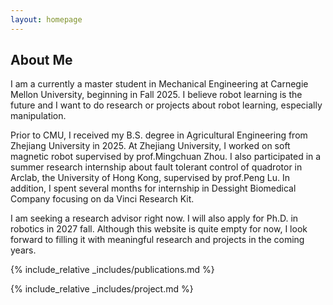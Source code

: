 ```yaml
---
layout: homepage
---
```


## About Me

I am a currently a master student in Mechanical Engineering at Carnegie Mellon University, beginning in Fall 2025. I believe robot learning is the future and I want to do research or projects about robot learning, especially manipulation. 

Prior to CMU, I received my B.S. degree in Agricultural Engineering from Zhejiang University in 2025. At Zhejiang University, I worked on soft magnetic robot supervised by prof.Mingchuan Zhou. I also participated in a summer research internship about fault tolerant control of quadrotor in Arclab, the University of Hong Kong, supervised by prof.Peng Lu. In addition, I spent several months for internship in Dessight Biomedical Company focusing on da Vinci Research Kit.

I am seeking a research advisor right now. I will also apply for Ph.D. in robotics in 2027 fall. Although this website is quite empty for now, I look forward to filling it with meaningful research and projects in the coming years.

{% include_relative _includes/publications.md %}

{% include_relative _includes/project.md %}
